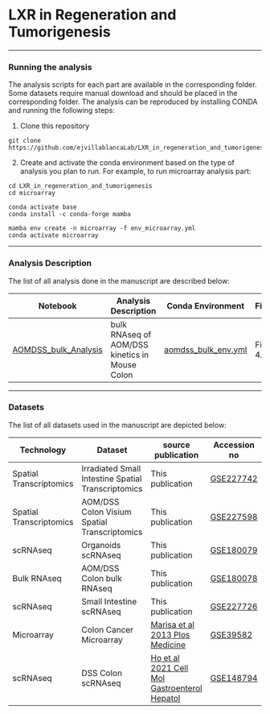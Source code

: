 # LXR in Regeneration and Tumorigenesis

***
### Running the analysis

The analysis scripts for each part are available in the corresponding folder. Some datasets require manual download and should be placed in the corresponding folder. The analysis can be reproduced by installing CONDA and running the following steps:
1. Clone this repository
```
git clone https://github.com/ejvillablancaLab/LXR_in_regeneration_and_tumorigenesis.git
```

2. Create and activate the conda environment based on the type of analysis you plan to run. For example, to run microarray analysis part:
```
cd LXR_in_regeneration_and_tumorigenesis
cd microarray

conda activate base
conda install -c conda-forge mamba

mamba env create -n microarray -f env_microarray.yml
conda activate microarray
```
***
### Analysis Description

The list of all analysis done in the manuscript are described below:

| Notebook | Analysis Description | Conda Environment | Figure |
|----------|----------------------|-------------------|--------|
| [AOMDSS_bulk_Analysis](https://github.com/ejvillablancaLab/LXR_in_regeneration_and_tumorigenesis/blob/main/AOMDSS_bulk/AOMDSS_bulk_Analysis.Rmd) | bulk RNAseq of AOM/DSS kinetics in Mouse Colon | [aomdss_bulk_env.yml](https://github.com/ejvillablancaLab/LXR_in_regeneration_and_tumorigenesis/blob/main/AOMDSS_bulk/aomdss_bulk_env.yml) | Fig. 4.c

***
### Datasets

The list of all datasets used in the manuscript are depicted below:

| Technology | Dataset | source publication | Accession no |
|------------|---------|--------------------|--------------|
| Spatial Transcriptomics | Irradiated Small Intestine Spatial Transcriptomics | This publication | [GSE227742](https://www.ncbi.nlm.nih.gov/geo/query/acc.cgi?acc=GSE227742) |
| Spatial Transcriptomics | AOM/DSS Colon Visium Spatial Transcriptomics | This publication | [GSE227598](https://www.ncbi.nlm.nih.gov/geo/query/acc.cgi?acc=GSE227598) |
| scRNAseq | Organoids scRNAseq | This publication | [GSE180079](https://www.ncbi.nlm.nih.gov/geo/query/acc.cgi?acc=GSE180079) |
| Bulk RNAseq | AOM/DSS Colon bulk RNAseq | This publication | [GSE180078](https://www.ncbi.nlm.nih.gov/geo/query/acc.cgi?acc=GSE180078) |
| scRNAseq | Small Intestine scRNAseq | This publication | [GSE227726](https://www.ncbi.nlm.nih.gov/geo/query/acc.cgi?acc=GSE227726) |
| Microarray | Colon Cancer Microarray  | [Marisa et al 2013 Plos Medicine](https://journals.plos.org/plosmedicine/article?id=10.1371/journal.pmed.1001453) | [GSE39582]( https://www.ncbi.nlm.nih.gov/geo/query/acc.cgi?acc=GSE39582) |
| scRNAseq | DSS Colon scRNAseq  | [Ho et al 2021 Cell Mol Gastroenterol Hepatol](https://www.sciencedirect.com/science/article/pii/S2352345X21000758?via%3Dihub) | [GSE148794](https://www.ncbi.nlm.nih.gov/geo/query/acc.cgi?acc=GSE148794) |
